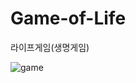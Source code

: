 # Game-of-Life
라이프게임(생명게임)

![game](https://user-images.githubusercontent.com/30895117/32904178-38700a68-cb3a-11e7-894e-d9f6e97d2f55.PNG)
